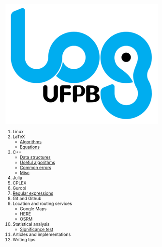 ![LOG logo](https://github.com/log-ufpb/qr/blob/main/logos/log.png)

1. Linux
2. LaTeX
    * [Algorithms](algorithms)
    * [Equations](equations)
3. C++
    * [Data structures](data-structures)
    * [Useful algorithms](useful-algorithms)
    * [Common errors](common-errors)
    * [Misc](misc)
4. Julia
5. CPLEX
6. Gurobi
7. [Regular expressions](regex)
8. Git and Github
9. Location and routing services
    * Google Maps
    * HERE
    * OSRM
10. Statistical analysis
    * [Significance test](significance-test)
11. Articles and implementations
12. Writing tips